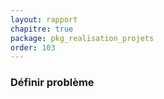 ```yaml
---
layout: rapport
chapitre: true
package: pkg_realisation_projets
order: 103
---
```

### Définir problème 